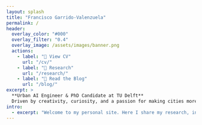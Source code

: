 ```yaml
---
layout: splash
title: "Francisco Garrido-Valenzuela"
permalink: /
header:
  overlay_color: "#000"
  overlay_filter: "0.4"
  overlay_image: /assets/images/banner.png
  actions:
    - label: "📄 View CV"
      url: "/cv/"
    - label: "🧠 Research"
      url: "/research/"
    - label: "📝 Read the Blog"
      url: "/blog/"
excerpt: >
  **Urban AI Engineer & PhD Candidate at TU Delft**  
  Driven by creativity, curiosity, and a passion for making cities more human through AI-powered insights.
intro:
  - excerpt: "Welcome to my personal site. Here I share my research, interests, and the tools I’m building."
---
```

